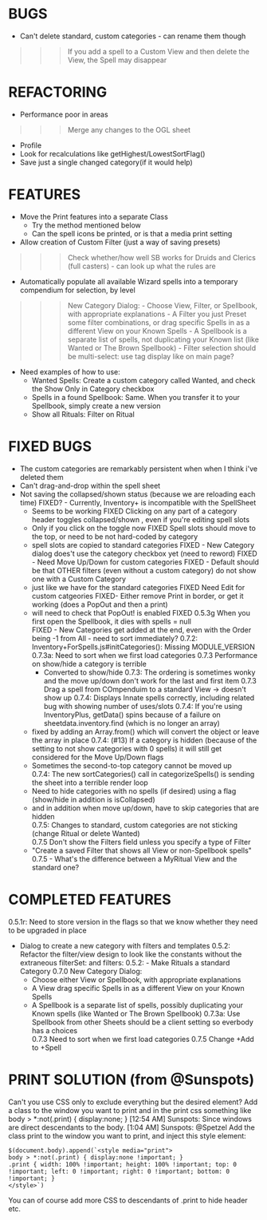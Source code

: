 # BUGS
- Can't delete standard, custom categories - can rename them though
>>> If you add a spell to a Custom View and then delete the View, the Spell may disappear

# REFACTORING
- Performance poor in areas
>>> Merge any changes to the OGL sheet
- Profile
- Look for recalculations like getHighest/LowestSortFlag()
- Save just a single changed category(if it would help)

# FEATURES
- Move the Print features into a separate Class
    - Try the method mentioned below
    - Can the spell icons be printed, or is that a media print setting
- Allow creation of Custom Filter (just a way of saving presets)
>>> Check whether/how well SB works for Druids and Clerics (full casters)
    - can look up what the rules are
- Automatically populate all available Wizard spells into a temporary compendium for selection, by level

>>> New Category Dialog:
    - Choose View, Filter, or Spellbook, with appropriate explanations
    - A Filter you just Preset some filter combinations, or drag specific Spells in as a different View on your Known Spells
    - A Spellbook is a separate list of spells, not duplicating your Known list (like Wanted or The Brown Spellbook)
    - Filter selection should be multi-select: use tag display like on main page?

- Need examples of how to use:
    - Wanted Spells: Create a custom category called Wanted, and check the Show Only in Category checkbox
    - Spells in a found Spellbook: Same. When you transfer it to your Spellbook, simply create a new version
    - Show all Rituals: Filter on Ritual

# FIXED BUGS
- The custom categories are remarkably persistent when when I think i've deleted them
- Can't drag-and-drop within the spell sheet
- Not saving the collapsed/shown status (because we are reloading each time)
FIXED? - Currently, Inventory+ is incompatible with the SpellSheet
    - Seems to be working
FIXED Clicking on  any part of a category header toggles collapsed/shown , even if you're editing spell slots
    - Only if you click on the toggle now
FIXED Spell slots should move to the top, or need to be not hard-coded by category
    - spell slots are copied to standard categories
FIXED - New Category dialog does't use the category checkbox yet (need to reword)
FIXED - Need Move Up/Down for custom categories
FIXED - Default should be that OTHER filters (even without a custom category) do not show one with a Custom Category
    - just like we have for the standard categories
FIXED Need Edit for custom catgeories
FIXED- Either remove Print in border, or get it working (does a PopOut and then a print)
    - will need to check that PopOut! is enabled
FIXED 0.5.3g When you first open the Spellbook, it dies with spells = null    
FIXED - New Categories get added at the end, even with the Order being -1 from All - need to sort immediately?
0.7.2: Inventory+ForSpells.js#initCategories(): Missing MODULE_VERSION 
0.7.3a: Need to sort when we first load categories 
0.7.3 Performance on show/hide a category is terrible
        - Converted to show/hide
0.7.3: The ordering is sometimes wonky and the move up/down don't work for the last and first item
0.7.3 Drag a spell from COmpenduim to a standard View -> doesn't show up
0.7.4: Displays Innate spells correctly, including related bug with showing number of uses/slots
0.7.4: If you're using InventoryPlus, getData() spins because of a failure on sheetdata.inventory.find (which is no longer an array)
    - fixed by adding an Array.from() which will convert the object or leave the array in place
0.7.4: (#13) If a category is hidden (because of the setting to not show categories with 0 spells) it will still get considered for the Move Up/Down flags
    - Sometimes the second-to-top category cannot be moved up   
0.7.4: The new sortCategories() call in categorizeSpells() is sending the sheet into a terrible render loop
    - Need to hide categories with no spells (if desired) using a flag (show/hide in addition is isCollapsed)
    - and in addition when move up/down, have to skip categories that are hidden     
0.7.5: Changes to standard, custom categories are not sticking (change Ritual or delete Wanted)    
0.7.5 Don't show the Filters field unless you specify a type of Filter
    - "Create a saved Filter that shows all View or non-Spellbook spells"
0.7.5 - What's the difference between a MyRitual View and the standard one?


# COMPLETED FEATURES
0.5.1r:  Need to store version in the flags so that we know whether they need to be upgraded in place    
- Dialog to create a new category with filters and templates
0.5.2: Refactor the filter/view design to look like the constants without the extraneous filterSet: and filters:
0.5.2: - Make Rituals a standard Category
0.7.0 New Category Dialog:
    - Choose either View or Spellbook, with appropriate explanations
    - A View drag specific Spells in as a different View on your Known Spells
    - A Spellbook is a separate list of spells, possibly duplicating your Known spells (like Wanted or The Brown Spellbook)
0.7.3a: Use Spellbook from other Sheets should be a client setting so everbody has a choices   
0.7.3 Need to sort when we first load categories 
0.7.5 Change +Add to +Spell 

# PRINT SOLUTION (from @Sunspots)
Can't you use CSS only to exclude everything but the desired element? Add a class to the window you want to print and in the print css something like
body > *:not(.print) { display:none; } 
[12:54 AM] Sunspots: Since windows are direct descendants to the body.
[1:04 AM] Sunspots: @Spetzel Add the class print to the window you want to print, and inject this style element:

    $(document.body).append(`<style media="print">
    body > *:not(.print) { display:none !important; }
    .print { width: 100% !important; height: 100% !important; top: 0 !important; left: 0 !important; right: 0 !important; bottom: 0 !important; }
    </style>`)

You can of course add more CSS to descendants of .print to hide header etc.